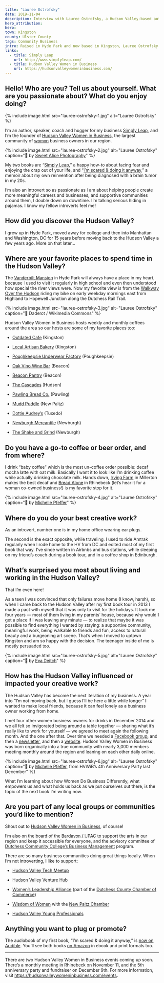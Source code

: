 ```yaml
---
title: "Lauree Ostrofsky"
date: 2019-11-04
description: Interview with Lauree Ostrofsky, a Hudson Valley-based author, speaker, and business coach, discussing her work and local experiences.
hero_attribution:
hero:
town: Kingston
county: Ulster County
tags: Community Business
intro: Raised in Hyde Park and now based in Kingston, Lauree Ostrofsky is an author, speaker, coach, and founder of Hudson Valley Women in Business.
links:
  - title: Simply Leap
    url: http://www.simplyleap.com/
  - title: Hudson Valley Women in Business
    url: https://hudsonvalleywomeninbusiness.com/
---
```


## Hello! Who are you? Tell us about yourself. What are you passionate about? What do you enjoy doing?

{% include image.html src="lauree-ostrofsky-1.jpg" alt="Lauree Ostrofsky" %}

I’m an author, speaker, coach and hugger for my business [Simply Leap](http://simplyleap.com), and I’m the founder of [Hudson Valley Women in Business](https://hudsonvalleywomeninbusiness.com/), the largest community of [womxn](https://en.wikipedia.org/wiki/Womxn) business owners in our region.

{% include image.html src="lauree-ostrofsky-2.jpg" alt="Lauree Ostrofsky" caption="📸 by <a href='http://sweetalicephotography.com'>Sweet Alice Photography</a>" %}

My two books are “[Simply Leap](https://www.amazon.com/Simply-Leap-Lessons-Facing-Enjoying/dp/1539117618),” a happy how-to about facing fear and enjoying the crap out of your life, and “[I’m scared & doing it anyway](https://www.amazon.com/Im-scared-doing-anyway-changed/dp/1482337584),” a memoir about my own reinvention after being diagnosed with a brain tumor in my 20s.

I’m also an introvert so as passionate as I am about helping people create more meaningful careers and businesses, and supportive communities around them, I double down on downtime. I’m talking serious hiding in pajamas. I know my fellow introverts feel me!

## How did you discover the Hudson Valley?

I grew up in Hyde Park, moved away for college and then into Manhattan and Washington, DC for 15 years before moving back to the Hudson Valley a few years ago. More on that later…

## Where are your favorite places to spend time in the Hudson Valley?

The [Vanderbilt Mansion](https://www.nps.gov/vama/index.htm) in Hyde Park will always have a place in my heart, because I used to visit it regularly in high school and even then understood how special the river views were. Now my favorite view is from the [Walkway Over the Hudson](https://walkway.org/) riding my bike on early weekday mornings east from Highland to Hopewell Junction along the Dutchess Rail Trail.

{% include image.html src="lauree-ostrofsky-3.jpg" alt="Lauree Ostrofsky" caption="📸 Daderot / Wikimedia Commons" %}

Hudson Valley Women in Business hosts weekly and monthly coffees around the area so our hosts are some of my favorite places too:

- [Outdated Cafe](http://www.outdatedcafe.com/) (Kingston)

- [Local Artisan Bakery](https://www.localartisanbakery.com/) (Kingston)

- [Poughkeepsie Underwear Factory](https://hudsonriverhousing.org/what-we-do/strengthen-communities/poughkeepsie-underwear-factory/) (Poughkeepsie)

- [Oak Vino Wine Bar](http://www.oakvino.com/) (Beacon)

- [Beacon Pantry](http://beaconpantry.com/) (Beacon)

- [The Cascades](https://thecascadeshudson.com/) (Hudson)

- [Pawling Bread Co.](https://www.pawlingbreadco.com/) (Pawling)

- [Mudd Puddle](http://www.muddpuddlecoffee.com/) (New Paltz)

- [Dottie Audrey’s](https://www.dottieaudreys.com/) (Tuxedo)

- [Newburgh Mercantile](https://www.newburghmercantile.com/) (Newburgh)

- [The Shake and Grind](https://www.facebook.com/pages/category/Coffee-Shop/The-Shake-And-Grind-1890902874322018/) (Newburgh)

## Do you have a go-to coffee or beer order, and from where?

I drink “baby coffee” which is the most un-coffee order possible: decaf mocha latte with oat milk. Basically I want it to look like I’m drinking coffee while actually drinking chocolate milk. Hands down, [Irving Farm](https://irvingfarm.com/) in Millerton makes the best decaf and [Bread Alone](https://www.breadalone.com/) in Rhinebeck (let’s hear it for a woman co-owned business!) is my favorite stop for it.

{% include image.html src="lauree-ostrofsky-4.jpg" alt="Lauree Ostrofsky" caption="📸 by <a href='http://homeinthehudsonvalley.com'>Michelle Pfeffer</a>" %}

## Where do you do your best creative work?

As an introvert, number one is in my home office wearing ear plugs.

The second is the exact opposite, while traveling. I used to ride Amtrak regularly when I rode home to the HV from DC and edited most of my first book that way. I’ve since written in Airbnbs and bus stations, while sleeping on my friend’s couch during a book tour, and in a coffee shop in Edinburgh.

## What’s surprised you most about living and working in the Hudson Valley?

That I’m even here!

As a teen I was convinced that only failures move home (I know, harsh), so when I came back to the Hudson Valley after my first book tour in 2013 I made a pact with myself that it was only to visit for the holidays. It took me four years — most of them living in my parents’ house, because why would I get a place if I was leaving any minute — to realize that maybe it was possible to find everything I wanted by staying: a supportive community, meaningful work, being walkable to friends and fun, access to natural beauty and a burgeoning art scene. That’s when I moved to uptown Kingston and am so happy with the decision. The teenager inside of me is mostly persuaded too.

{% include image.html src="lauree-ostrofsky-5.jpg" alt="Lauree Ostrofsky" caption="📸 by <a href='http://www.evadeitch.com/'>Eva Deitch</a>" %}

## How has the Hudson Valley influenced or impacted your creative work?

The Hudson Valley has become the next iteration of my business. A year into “I’m not moving back, but I guess I’ll be here a little while longer” I wanted to make local friends, because it can feel lonely as a business owner working from home.

I met four other women business owners for drinks in December 2014 and we all felt so invigorated being around a table together — sharing what it’s really like to work for yourself — we agreed to meet again the following month. And the one after that. Over time we needed a [Facebook group](https://www.facebook.com/groups/HVWomeninBusiness/), and then a [newsletter](https://connecthv.substack.com/subscribe?), and then a [website](https://hudsonvalleywomeninbusiness.com/). Hudson Valley Women in Business was born organically into a true community with nearly 3,000 members meeting monthly around the region and leaning on each other daily online.

{% include image.html src="lauree-ostrofsky-6.jpg" alt="Lauree Ostrofsky" caption="📸 by <a href='http://homeinthehudsonvalley.com'>Michelle Pfeffer</a>, from HVWiB’s 4th Anniversary Party last December" %}

What I’m learning about how Women Do Business Differently, what empowers us and what holds us back as we put ourselves out there, is the topic of the next book I’m writing now.

## Are you part of any local groups or communities you’d like to mention?

Shout out to [Hudson Valley Women in Business](https://hudsonvalleywomeninbusiness.com/), of course!

I’m also on the board of the [Bardavon / UPAC](https://www.bardavon.org/) to support the arts in our region and keep it accessible for everyone, and the advisory committee of [Dutchess Community College’s Business Management](https://sunydutchess.edu/academics/catalog/current/programs/business/bus.html) program.

There are so many business communities doing great things locally. When I’m not introverting, I like to support:

- [Hudson Valley Tech Meetup](https://www.meetup.com/hvtech/)

- [Hudson Valley Venture Hub](https://www.newpaltz.edu/schoolofbusiness/hvventurehub/)

- [Women’s Leadership Alliance](https://www.dcrcoc.org/WLA) (part of the [Dutchess County Chamber of Commerce](https://www.dcrcoc.org/))

- [Wisdom of Women](https://www.newpaltzchamber.org/wow.html) with the [New Paltz Chamber](https://www.newpaltzchamber.org/)

- [Hudson Valley Young Professionals](https://www.dcrcoc.org/HVYP)

## Anything you want to plug or promote?

The audiobook of my first book, “I’m scared & doing it anyway,” is [now on Audible](https://www.audible.com/pd/Im-Scared-Doing-It-Anyway-Audiobook/B07STG2LR4?qid=1572812055&sr=1-1&pf_rd_p=e81b7c27-6880-467a-b5a7-13cef5d729fe&pf_rd_r=AG4RCH4E1Q5068HD9HSZ&ref=a_search_c3_lProduct_1_1). You’ll see both books [on Amazon](https://www.amazon.com/Lauree-Ostrofsky/e/B00C89OQS8?ref=sr_ntt_srch_lnk_1&qid=1572812090&sr=8-1) in ebook and print formats too.

---

There are two Hudson Valley Women in Business events coming up soon. There’s a monthly meeting in Rhinebeck on November 11, and the 5th anniversary party and fundraiser on December 9th. For more information, visit <https://hudsonvalleywomeninbusiness.com/events>.
